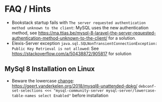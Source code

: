 # FAQ / Hints

* Bookstack startup fails with `The server requested authentication method unknown to the client`: MySQL uses the new authentication method, see https://ma.ttias.be/mysql-8-laravel-the-server-requested-authentication-method-unknown-to-the-client/ for a solution.
* Elexis-Server exception `java.sql.SQLNonTransientConnectionException: Public Key Retrieval is not allowed`: See https://stackoverflow.com/a/50438872/905817 for solution
## MySql 8 Installation on Linux

* Beware the lowercase [change](https://dev.mysql.com/doc/refman/8.0/en/server-system-variables.html#sysvar_lower_case_table_names): https://geert.vanderkelen.org/2018/mysql8-unattended-dpkg/ `debconf-set-selections <<< "mysql-community-server mysql-server/lowercase-table-names select Enabled"` before installation
